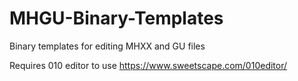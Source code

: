 # MHGU-Binary-Templates
Binary templates for editing MHXX and GU files


Requires 010 editor to use https://www.sweetscape.com/010editor/
